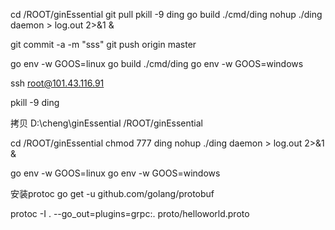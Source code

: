 cd /ROOT/ginEssential
git pull
pkill -9 ding
go build ./cmd/ding
nohup ./ding daemon > log.out 2>&1 &

git commit -a -m "sss"
git push origin master

go env -w GOOS=linux
go build ./cmd/ding
go env -w GOOS=windows

ssh root@101.43.116.91

pkill -9 ding

拷贝 D:\cheng\ginEssential /ROOT/ginEssential

cd /ROOT/ginEssential
chmod 777 ding
nohup ./ding daemon > log.out 2>&1 &

go env -w GOOS=linux
go env -w GOOS=windows

安装protoc
go get -u github.com/golang/protobuf

protoc -I . --go_out=plugins=grpc:. proto/helloworld.proto

